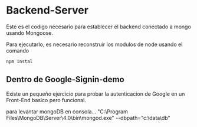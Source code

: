 ﻿# Backend-Server

Este es el codigo necesario para establecer el backend 
conectado a mongo usando Mongoose.

Para ejecutarlo, es necesario reconstruir los modulos
de node usando el comando

```
npm instal
```

## Dentro de Google-Signin-demo

Existe un pequeño ejercicio para probar la autenticacion
de Google en un Front-End basico pero funcional.

para levantar mongoDB en consola...
"C:\Program Files\MongoDB\Server\4.0\bin\mongod.exe" --dbpath="c:\data\db"